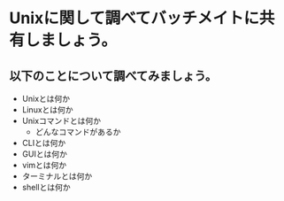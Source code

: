 # Unixに関して調べてバッチメイトに共有しましょう。

## 以下のことについて調べてみましょう。
- Unixとは何か
- Linuxとは何か
- Unixコマンドとは何か
  - どんなコマンドがあるか
- CLIとは何か
- GUIとは何か
- vimとは何か
- ターミナルとは何か
- shellとは何か